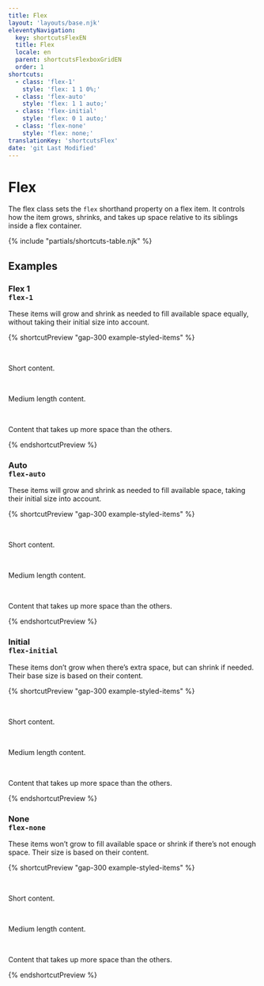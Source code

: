 ```yaml
---
title: Flex
layout: 'layouts/base.njk'
eleventyNavigation:
  key: shortcutsFlexEN
  title: Flex
  locale: en
  parent: shortcutsFlexboxGridEN
  order: 1
shortcuts:
  - class: 'flex-1'
    style: 'flex: 1 1 0%;'
  - class: 'flex-auto'
    style: 'flex: 1 1 auto;'
  - class: 'flex-initial'
    style: 'flex: 0 1 auto;'
  - class: 'flex-none'
    style: 'flex: none;'
translationKey: 'shortcutsFlex'
date: 'git Last Modified'
---
```


# Flex

The flex class sets the `flex` shorthand property on a flex item. It controls how the item grows, shrinks, and takes up space relative to its siblings inside a flex container.

{% include "partials/shortcuts-table.njk" %}

## Examples

### Flex 1<br/>`flex-1`

These items will grow and shrink as needed to fill available space equally, without taking their initial size into account.

{% shortcutPreview "gap-300 example-styled-items" %}

<div class="d-flex">
  <p class="flex-1">Short content.</p>
  <p class="flex-1">Medium length content.</p>
  <p class="flex-1">Content that takes up more space than the others.</p>
</div>
{% endshortcutPreview %}

### Auto<br/>`flex-auto`

These items will grow and shrink as needed to fill available space, taking their initial size into account.

{% shortcutPreview "gap-300 example-styled-items" %}

<div class="d-flex">
  <p class="flex-auto">Short content.</p>
  <p class="flex-auto">Medium length content.</p>
  <p class="flex-auto">Content that takes up more space than the others.</p>
</div>
{% endshortcutPreview %}

### Initial<br/>`flex-initial`

These items don’t grow when there’s extra space, but can shrink if needed. Their base size is based on their content.

{% shortcutPreview "gap-300 example-styled-items" %}

<div class="d-flex">
  <p class="flex-initial">Short content.</p>
  <p class="flex-initial">Medium length content.</p>
  <p class="flex-initial">Content that takes up more space than the others.</p>
</div>
{% endshortcutPreview %}

### None<br/>`flex-none`

These items won’t grow to fill available space or shrink if there’s not enough space. Their size is based on their content.

{% shortcutPreview "gap-300 example-styled-items" %}

<div class="d-flex">
  <p class="flex-none">Short content.</p>
  <p class="flex-none">Medium length content.</p>
  <p class="flex-none">Content that takes up more space than the others.</p>
</div>
{% endshortcutPreview %}
